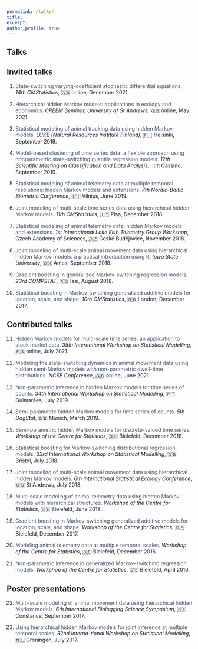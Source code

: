 ```yaml
---
permalink: /talks/
title:
excerpt:
author_profile: true
---
```


Talks
----

Invited talks
----

1. <span style="color: #44546a;"> State-switching varying-coefficient stochastic differential equations. </span>
*14th CMStatistics*, 🇬🇧 online, December 2021.

2. <span style="color: #44546a;"> Hierarchical hidden Markov models: applications in ecology and economics. </span>
*CREEM Seminar, University of St Andrews*, 🇬🇧 online, May 2021.

3. <span style="color: #44546a;"> Statistical modeling of animal tracking data using hidden Markov models. </span>
*LUKE (Natural Resources Institute Finland)*, 🇫🇮 Helsinki, September 2019.

4. <span style="color: #44546a;"> Model-based clustering of time series data: a flexible approach using nonparametric state-switching quantile regression models. </span>
*12th Scientific Meeting on Classification and Data Analysis*, 🇮🇹 Cassino, September 2019.

5. <span style="color: #44546a;"> Statistical modeling of animal telemetry data at multiple temporal resolutions: hidden Markov models and extensions. </span>
*7th Nordic-Baltic Biometric Conference*, 🇱🇹 Vilnius, June 2019.

6. <span style="color: #44546a;"> Joint modeling of multi-scale time series data using hierarchical hidden Markov models. </span>
*11th CMStatistics*, 🇮🇹 Pisa, December 2018.

7. <span style="color: #44546a;"> Statistical modeling of animal telemetry data: hidden Markov models and extensions. </span>
*1st International Lake Fish Telemetry Group Workshop*, Czech Academy of Sciences, 🇨🇿 České Budějovice, November 2018.

8. <span style="color: #44546a;"> Joint modeling of multi-scale animal movement data using hierarchical hidden Markov models: a practical introduction using R. </span>
*Iowa State University*, 🇺🇸 Ames, September 2018.

9. <span style="color: #44546a;"> Gradient boosting in generalized Markov-switching regression models. </span>
*23rd COMPSTAT*, 🇷🇴 Iasi, August 2018.

10. <span style="color: #44546a;"> Statistical boosting in Markov-switching generalized additive models for location, scale, and shape. </span>
*10th CMStatistics*, 🇬🇧 London, December 2017.

Contributed talks
----

11. <span style="color: #44546a;"> Hidden Markov models for multi-scale time series: an application to stock market data. </span>
*35th International Workshop on Statistical Modelling*, 🇪🇸 online, July 2021.

12. <span style="color: #44546a;"> Modeling the state-switching dynamics in animal movement data using hidden semi-Markov models with non-parametric dwell-time distributions. </span>
*NCSE Conference*, 🇬🇧 online, June 2021.

13. <span style="color: #44546a;"> Non-parametric inference in hidden Markov models for time series of counts. </span>
*34th International Workshop on Statistical Modelling*, 🇵🇹 Guimarães, July 2019.

14.	<span style="color: #44546a;"> Semi-parametric hidden Markov models for time series of counts. </span>
*5th DagStat*, 🇩🇪 Munich, March 2019.

15.	<span style="color: #44546a;"> Semi-parametric hidden Markov models for discrete-valued time series. </span>
*Workshop of the Centre for Statistics*, 🇩🇪 Bielefeld, December 2018.

16.	<span style="color: #44546a;"> Statistical boosting for Markov-switching distributional regression models. </span>
*33rd International Workshop on Statistical Modelling*, 🇬🇧 Bristol, July 2018.

17.	<span style="color: #44546a;"> Joint modeling of multi-scale animal movement data using hierarchical hidden Markov models. </span>
*6th International Statistical Ecology Conference*, 🇬🇧 St Andrews, July 2018.

18.	<span style="color: #44546a;"> Multi-scale modeling of animal telemetry data using hidden Markov models with hierarchical structures. </span>
*Workshop of the Centre for Statistics*, 🇩🇪 Bielefeld, June 2018.

19.	<span style="color: #44546a;"> Gradient boosting in Markov-switching generalized additive models for location, scale, and shape. </span>
*Workshop of the Centre for Statistics*, 🇩🇪 Bielefeld, December 2017.

20.	<span style="color: #44546a;"> Modeling animal telemetry data at multiple temporal scales. </span>
*Workshop of the Centre for Statistics*, 🇩🇪 Bielefeld, December 2016.

21.	<span style="color: #44546a;"> Non-parametric inference in generalized Markov-switching regression models. </span>
*Workshop of the Centre for Statistics*, 🇩🇪 Bielefeld, April 2016.

Poster presentations
----

22.	<span style="color: #44546a;"> Multi-scale modeling of animal movement data using hierarchical hidden Markov models. </span>
*6th International Biologging Science Symposium*, 🇩🇪 Constance, September 2017.

23.	<span style="color: #44546a;"> Using hierarchical hidden Markov models for joint inference at multiple temporal scales. </span>
*32nd Interna-tional Workshop on Statistical Modelling*, 🇳🇱 Groningen, July 2017.

